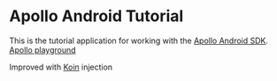 # Apollo Android Tutorial

This is the tutorial application for working with the [Apollo Android SDK](https://github.com/apollographql/apollo-android).
[Apollo playground](https://apollo-fullstack-tutorial.herokuapp.com/)

Improved with [Koin](https://github.com/InsertKoinIO/koin) injection
